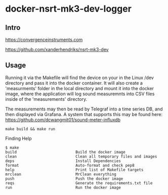# docker-nsrt-mk3-dev-logger

## Intro

https://convergenceinstruments.com

https://github.com/xanderhendriks/nsrt-mk3-dev


## Usage

Running it via the Makefile will find the device on your in the Linux /dev directory and pass it into the docker
container.  It will also create a 'measurments' folder in the local directory and mount it into the docker image, where
the application will log sound measuremnts into CSV files inside of the 'measurements' directory.

The measurements may then be read by Telegraf into a time series DB, and then displayed via Grafana. A system that
supports this may be found here: https://github.com/dcwangmit01/sound-meter-influxdb

```
make build && make run
```

Finding Help
```
$ make
build                          Build the docker image
clean                          Clean all temporary files and images
deps                           Install Dependencies
format                         Auto-format and check pep8
help                           Print list of Makefile targets
mrclean                        MrClean everything
push                           Push the docker image
reqs                           Generate the requirements.txt file
run                            Run the docker image
```


